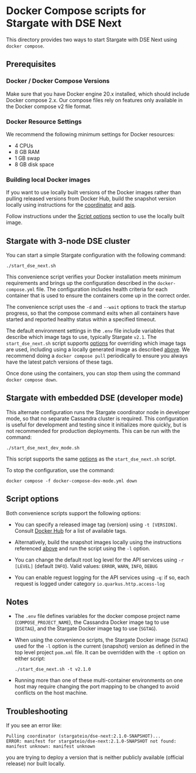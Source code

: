 # Docker Compose scripts for Stargate with DSE Next

This directory provides two ways to start Stargate with DSE Next using `docker compose`.

## Prerequisites

### Docker / Docker Compose Versions

Make sure that you have Docker engine 20.x installed, which should include Docker compose 2.x. Our compose files rely on features only available in the Docker compose v2 file format.

### Docker Resource Settings

We recommend the following minimum settings for Docker resources:
* 4 CPUs
* 8 GB RAM
* 1 GB swap
* 8 GB disk space

### Building local Docker images
If you want to use locally built versions of the Docker images rather than pulling released versions from Docker Hub, build the snapshot version locally using instructions for the [coordinator](../../coordinator/README.md) and [apis](../../apis/README.md).

Follow instructions under the [Script options](#script-options) section to use the locally built image.

## Stargate with 3-node DSE cluster

You can start a simple Stargate configuration with the following command:

```
./start_dse_next.sh
``` 

This convenience script verifies your Docker installation meets minimum requirements and brings up the configuration described in the `docker-compose.yml` file. The configuration includes health criteria for each container that is used to ensure the containers come up in the correct order.

The convenience script uses the `-d` and `--wait` options to track the startup progress, so that the compose command exits when all containers have started and reported healthy status within a specified timeout.

The default environment settings in the `.env` file include variables that describe which image tags to use, typically Stargate `v2.1`. The `start_dse_next.sh` script supports [options](#script-options) for overriding which image tags are used, including using a locally generated image as described [above](#building-the-local-docker-image). We recommend doing a `docker compose pull` periodically to ensure you always have the latest patch versions of these tags.

Once done using the containers, you can stop them using the command `docker compose down`.

## Stargate with embedded DSE (developer mode) 

This alternate configuration runs the Stargate coordinator node in developer mode, so that no separate Cassandra cluster is required. This configuration is useful for development and testing since it initializes more quickly, but is not recommended for production deployments. This can be run with the command:

```
./start_dse_next_dev_mode.sh
``` 

This script supports the same [options](#script-options) as the `start_dse_next.sh` script.

To stop the configuration, use the command:

```
docker compose -f docker-compose-dev-mode.yml down
``` 

## Script options

Both convenience scripts support the following options:

* You can specify a released image tag (version) using `-t [VERSION]`. Consult [Docker Hub](https://hub.docker.com/r/stargateio/dse-next/tags) for a list of available tags.

* Alternatively, build the snapshot images locally using the instructions referenced [above](#building-local-docker-images) and run the script using the `-l` option.

* You can change the default root log level for the API services using `-r [LEVEL]` (default `INFO`). Valid values: `ERROR`, `WARN`, `INFO`, `DEBUG`

* You can enable reguest logging for the API services using `-q`: if so, each request is logged under category `io.quarkus.http.access-log`

## Notes

* The `.env` file defines variables for the docker compose project name (`COMPOSE_PROJECT_NAME`), the Cassandra Docker image tag to use (`DSETAG`), and the Stargate Docker image tag to use (`SGTAG`).

* When using the convenience scripts, the Stargate Docker image (`SGTAG`) used for the `-l` option is the current (snapshot) version as defined in the top level project `pom.xml` file. It can be overridden with the `-t` option on either script:

  `./start_dse_next.sh -t v2.1.0`

* Running more than one of these multi-container environments on one host may require changing the port mapping to be changed to avoid conflicts on the host machine.

## Troubleshooting

If you see an error like:
```
Pulling coordinator (stargateio/dse-next:2.1.0-SNAPSHOT)...
ERROR: manifest for stargateio/dse-next:2.1.0-SNAPSHOT not found: manifest unknown: manifest unknown
```

you are trying to deploy a version that is neither publicly available (official release) nor built locally.

